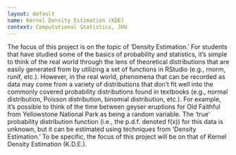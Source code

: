 ```yaml
---
layout: default
name: Kernel Density Estimation (KDE)
context: Computational Statistics, JHU
---
```


The focus of this project is on the topic of ‘Density Estimation.’ For students that have studied some of the basics of probability and statistics, it’s simple to think of the real world through the lens of theoretical distributions that are easily generated from by utilizing a set of functions in RStudio (e.g., rnorm, runif, etc.). However, in the real world, phenomena that can be recorded as data may come from a variety of distributions that don’t fit well into the commonly covered probability distributions found in textbooks (e.g., normal distribution, Poisson distribution, binomial distribution, etc.). For example, it’s possible to think of the time between geyser eruptions for Old Faithful from Yellowstone National Park as being a random variable. The ‘true’ probability distribution function (i.e., the p.d.f. denoted f(x)) for this data is unknown, but it can be estimated using techniques from ‘Density Estimation.’ To be specific, the focus of this project will be on that of Kernel Density Estimation (K.D.E.).
